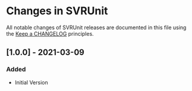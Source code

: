 # Changes in SVRUnit

All notable changes of SVRUnit releases are documented in this file
using the [Keep a CHANGELOG](https://keepachangelog.com/) principles.


## [1.0.0] - 2021-03-09

### Added
- Initial Version
